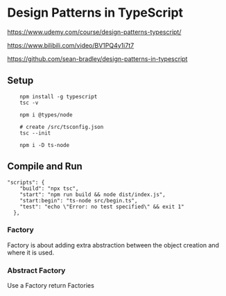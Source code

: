 # Design Patterns in TypeScript
https://www.udemy.com/course/design-patterns-typescript/

https://www.bilibili.com/video/BV1PQ4y1i7t7

https://github.com/sean-bradley/design-patterns-in-typescript

## Setup
```
    npm install -g typescript
    tsc -v

    npm i @types/node

    # create /src/tsconfig.json
    tsc --init 

    npm i -D ts-node
```

## Compile and Run 
```
"scripts": {
    "build": "npx tsc",
    "start": "npm run build && node dist/index.js",
    "start:begin": "ts-node src/begin.ts",
    "test": "echo \"Error: no test specified\" && exit 1"
  },
```

### Factory
Factory is about adding extra abstraction between the object creation and where it is used.

### Abstract Factory
Use a Factory return Factories

